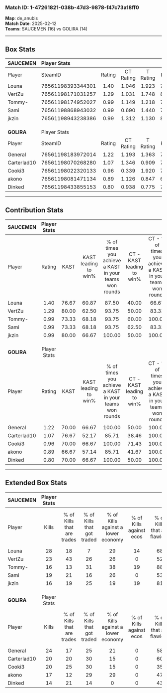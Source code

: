 ### Match ID: 1-47261821-038b-47d3-9878-f47c73a18ff0  
**Map**: de_anubis  
**Match Date**: 2025-02-12  
**Teams**: SAUCEMEN (16) vs GOLIRA (14)  

---  

## Box Stats  

| **SAUCEMEN** | Player Stats      |        |           |          |       |      |       |         |        |      |     |
| :- | :- | :-: | :-: | :-: | :-: | :-: | :-: | :-: | :-: | :-: | :-: |
| Player       | SteamID           | Rating | CT Rating | T Rating | KAST  | ADR  | Kills | Assists | Deaths | K/D  | HS% |
| Louna        | 76561198393344301 |  1.40  |   1.046   |  1.923   | 76.67 | 86.5 |  28   |    6    |   18   | 1.56 | 25  |
| VertZu       | 76561198171031257 |  1.29  |   1.031   |  1.748   | 80.00 | 94.7 |  23   |   16    |   21   | 1.10 | 52  |
| Tommy-       | 76561198174952027 |  0.99  |   1.149   |  1.218   | 73.33 | 68.0 |  16   |    4    |   17   | 0.94 | 75  |
| Sami         | 76561198868943032 |  0.99  |   0.690   |  1.440   | 73.33 | 66.6 |  19   |    7    |   22   | 0.86 | 26  |
| jkzin        | 76561198943238386 |  0.99  |   1.312   |  1.130   | 80.00 | 69.3 |  16   |   11    |   21   | 0.76 | 43  |
|              |                   |        |           |          |       |      |       |         |        |      |     |
|              |                   |        |           |          |       |      |       |         |        |      |     |
|              |                   |        |           |          |       |      |       |         |        |      |     |
| **GOLIRA**   | Player Stats      |        |           |          |       |      |       |         |        |      |     |
| Player       | SteamID           | Rating | CT Rating | T Rating | KAST  | ADR  | Kills | Assists | Deaths | K/D  | HS% |
| General      | 76561198183972014 |  1.22  |   1.193   |  1.363   | 70.00 | 86.0 |  24   |    7    |   19   | 1.26 | 58  |
| Carterlad10  | 76561198070268280 |  1.07  |   1.346   |  0.909   | 76.67 | 75.4 |  20   |    8    |   22   | 0.91 | 45  |
| Cooki3       | 76561198022320133 |  0.96  |   0.339   |  1.920   | 70.00 | 71.9 |  20   |    3    |   24   | 0.83 | 75  |
| akono        | 76561198081471134 |  0.89  |   1.126   |  0.847   | 66.67 | 67.9 |  17   |    8    |   22   | 0.77 | 41  |
| Dinked       | 76561198433855153 |  0.80  |   0.938   |  0.775   | 70.00 | 45.1 |  14   |    6    |   19   | 0.74 |  7  |
---  

## Contribution Stats  

| **SAUCEMEN** | Player Stats |       |                      |                                                        |                           |                                                             |                          |                                                            |
| :- | :-: | :-: | :-: | :-: | :-: | :-: | :-: | :-: |
| Player       |    Rating    | KAST  | KAST leading to win% | % of times you achieve a KAST in your teams won rounds | CT - KAST leading to win% | CT - % of times you achieve a KAST in your teams won rounds | T - KAST leading to win% | T - % of times you achieve a KAST in your teams won rounds |
| Louna        |     1.40     | 76.67 |        60.87         |                         87.50                          |           40.00           |                            66.67                            |          76.92           |                           100.00                           |
| VertZu       |     1.29     | 80.00 |        62.50         |                         93.75                          |           50.00           |                            83.33                            |          71.43           |                           100.00                           |
| Tommy-       |     0.99     | 73.33 |        68.18         |                         93.75                          |           60.00           |                           100.00                            |          75.00           |                           90.00                            |
| Sami         |     0.99     | 73.33 |        68.18         |                         93.75                          |           62.50           |                            83.33                            |          71.43           |                           100.00                           |
| jkzin        |     0.99     | 80.00 |        66.67         |                         100.00                         |           50.00           |                           100.00                            |          83.33           |                           100.00                           |
|              |              |       |                      |                                                        |                           |                                                             |                          |                                                            |
|              |              |       |                      |                                                        |                           |                                                             |                          |                                                            |
|              |              |       |                      |                                                        |                           |                                                             |                          |                                                            |
| **GOLIRA**   | Player Stats |       |                      |                                                        |                           |                                                             |                          |                                                            |
| Player       |    Rating    | KAST  | KAST leading to win% | % of times you achieve a KAST in your teams won rounds | CT - KAST leading to win% | CT - % of times you achieve a KAST in your teams won rounds | T - KAST leading to win% | T - % of times you achieve a KAST in your teams won rounds |
| General      |     1.22     | 70.00 |        66.67         |                         100.00                         |           50.00           |                           100.00                            |          81.82           |                           100.00                           |
| Carterlad10  |     1.07     | 76.67 |        52.17         |                         85.71                          |           38.46           |                           100.00                            |          70.00           |                           77.78                            |
| Cooki3       |     0.96     | 70.00 |        66.67         |                         100.00                         |           71.43           |                           100.00                            |          64.29           |                           100.00                           |
| akono        |     0.89     | 66.67 |        57.14         |                         85.71                          |           41.67           |                           100.00                            |          77.78           |                           77.78                            |
| Dinked       |     0.80     | 70.00 |        66.67         |                         100.00                         |           50.00           |                           100.00                            |          81.82           |                           100.00                           |
---  

## Extended Box Stats  

| **SAUCEMEN** | Player Stats |                            |                            |                                    |                         |                              |                                 |        |                             |                                     |                          |                               |                            |
| :- | :-: | :-: | :-: | :-: | :-: | :-: | :-: | :-: | :-: | :-: | :-: | :-: | :-: |
| Player       |    Kills     | % of Kills that are trades | % of Kills that got traded | % of Kills against a lower economy | % of Kills against ecos | % of Kills that are flawless | % of Kills that are close duels | Deaths | % of Deaths that get traded | % of Deaths against a lower economy | % of Deaths against ecos | % of Deaths that are flawless | % of Deaths that are close |
| Louna        |      28      |             18             |             7              |                 29                 |           14            |              68              |                0                |   18   |             22              |                 11                  |            0             |              50               |             6              |
| VertZu       |      23      |             43             |             26             |                 26                 |            0            |              52              |                4                |   21   |             24              |                  5                  |            0             |              43               |             14             |
| Tommy-       |      16      |             13             |             31             |                 38                 |           19            |              88              |                6                |   17   |             24              |                 12                  |            0             |              59               |             12             |
| Sami         |      19      |             21             |             16             |                 26                 |            0            |              53              |               16                |   22   |             18              |                 14                  |            5             |              59               |             0              |
| jkzin        |      16      |             19             |             25             |                 19                 |           19            |              81              |                6                |   21   |             43              |                 19                  |            5             |              38               |             14             |
|              |              |                            |                            |                                    |                         |                              |                                 |        |                             |                                     |                          |                               |                            |
|              |              |                            |                            |                                    |                         |                              |                                 |        |                             |                                     |                          |                               |                            |
|              |              |                            |                            |                                    |                         |                              |                                 |        |                             |                                     |                          |                               |                            |
| **GOLIRA**   | Player Stats |                            |                            |                                    |                         |                              |                                 |        |                             |                                     |                          |                               |                            |
| Player       |    Kills     | % of Kills that are trades | % of Kills that got traded | % of Kills against a lower economy | % of Kills against ecos | % of Kills that are flawless | % of Kills that are close duels | Deaths | % of Deaths that get traded | % of Deaths against a lower economy | % of Deaths against ecos | % of Deaths that are flawless | % of Deaths that are close |
| General      |      24      |             17             |             25             |                 21                 |            0            |              58              |                4                |   19   |             16              |                 11                  |            0             |              53               |             11             |
| Carterlad10  |      20      |             20             |             30             |                 15                 |            0            |              60              |               15                |   22   |             14              |                 14                  |            0             |              64               |             5              |
| Cooki3       |      20      |             25             |             30             |                 15                 |            0            |              35              |               10                |   24   |             25              |                  8                  |            0             |              67               |             0              |
| akono        |      17      |             12             |             29             |                 29                 |            0            |              47              |               18                |   22   |             18              |                 14                  |            0             |              59               |             14             |
| Dinked       |      14      |             21             |             14             |                 0                  |            0            |              43              |                0                |   19   |             16              |                 11                  |            0             |              68               |             0              |
